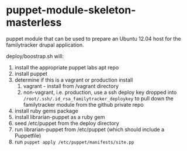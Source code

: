
# puppet-module-skeleton-masterless

puppet module that can be used to prepare an Ubuntu 12.04 host for the familytracker drupal application.


deploy/boostrap.sh will:

1. install the appropriate puppet labs apt repo
2. install puppet
3. determine if this is a vagrant or production install
    1. vagrant - install from /vagrant directory
    2. non-vagrant, i.e. production, use a ssh deploy key dropped into `/root/.ssh/.id_rsa_familytracker_deploykey` to pull down the familytracker module from the github private repo
4. install ruby gems package
5. install librarian-puppet as a ruby gem
5. seed /etc/puppet from the deploy directory
6. run librarian-puppet from /etc/puppet (which should include a Puppetfile)
7. run `puppet apply /etc/puppet/manifests/site.pp`

